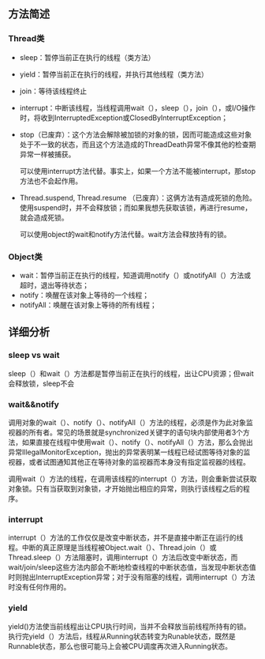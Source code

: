 ## 方法简述

### Thread类

- sleep：暂停当前正在执行的线程（类方法）

- yield：暂停当前正在执行的线程，并执行其他线程（类方法）

- join：等待该线程终止

- interrupt：中断该线程，当线程调用wait（），sleep（），join（），或I/O操作时，将收到InterruptedException或ClosedByInterruptException；

- stop（已废弃）：这个方法会解除被加锁的对象的锁，因而可能造成这些对象处于不一致的状态，而且这个方法造成的ThreadDeath异常不像其他的检查期异常一样被捕获。

  可以使用interrupt方法代替。事实上，如果一个方法不能被interrupt，那stop方法也不会起作用。

- Thread.suspend, Thread.resume （已废弃）：这俩方法有造成死锁的危险。使用suspend时，并不会释放锁；而如果我想先获取该锁，再进行resume，就会造成死锁。

  可以使用object的wait和notify方法代替。wait方法会释放持有的锁。

### Object类

- wait：暂停当前正在执行的线程，知道调用notify（）或notifyAll（）方法或超时，退出等待状态；
- notify：唤醒在该对象上等待的一个线程；
- notifyAll：唤醒在该对象上等待的所有线程；

## 详细分析

### sleep vs wait

sleep（）和wait（）方法都是暂停当前正在执行的线程，出让CPU资源；但wait会释放锁，sleep不会

### wait&&notify

调用对象的wait（）、notify（）、notifyAll（）方法的线程，必须是作为此对象监视器的所有者。常见的场景就是synchronized关键字的语句块内部使用者3个方法，如果直接在线程中使用wait（）、notify（）、notifyAll（）方法，那么会抛出异常IllegalMonitorException，抛出的异常表明某一线程已经试图等待对象的监视器，或者试图通知其他正在等待对象的监视器而本身没有指定监视器的线程。

调用wait（）方法的线程，在调用该线程的interrupt（）方法，则会重新尝试获取对象锁。只有当获取到对象锁，才开始抛出相应的异常，则执行该线程之后的程序。

### interrupt

interrupt（）方法的工作仅仅是改变中断状态，并不是直接中断正在运行的线程。中断的真正原理是当线程被Object.wait（）、Thread.join（）或Thread.sleep（）方法阻塞时，调用interrupt（）方法后改变中断状态，而wait/join/sleep这些方法内部会不断地检查线程的中断状态值，当发现中断状态值时则抛出InterruptException异常；对于没有阻塞的线程，调用interrupt（）方法时没有任何作用的。

### yield

yield()方法使当前线程出让CPU执行时间，当并不会释放当前线程所持有的锁。执行完yield（）方法后，线程从Running状态转变为Runable状态，既然是Runnable状态，那么也很可能马上会被CPU调度再次进入Running状态。



